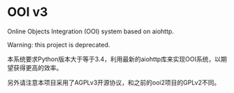 # OOI v3
Online Objects Integration (OOI) system based on aiohttp.

Warning: this project is deprecated.

本系统要求Python版本大于等于3.4，利用最新的aiohttp库来实现OOI系统，以期望获得更高的效率。

另外请注意本项目采用了AGPLv3开源协议，和之前的ooi2项目的GPLv2不同。
